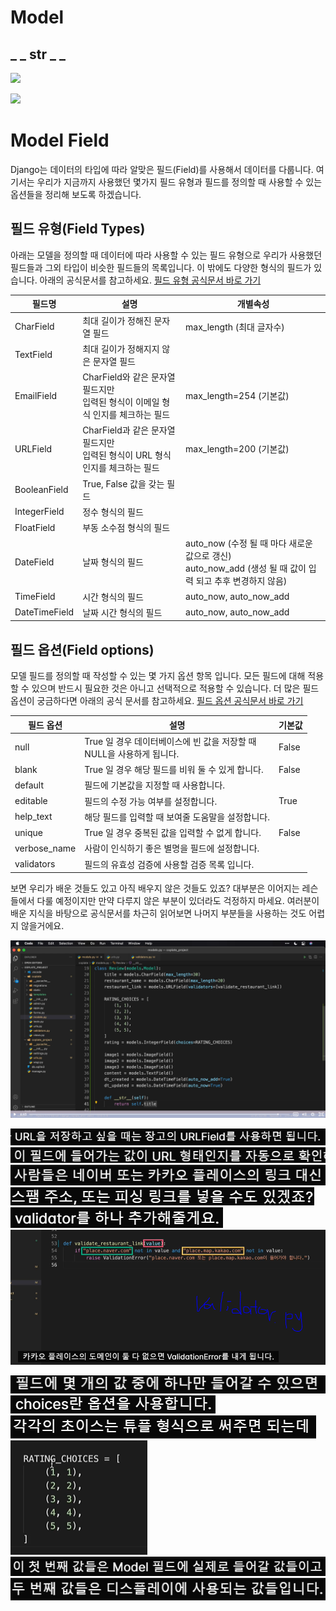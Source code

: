# Model

## _ _ str _ _

![](C:\Users\jin47\AppData\Roaming\marktext\images\2023-04-18-23-01-10-image.png)

![](C:\Users\jin47\AppData\Roaming\marktext\images\2023-04-18-22-58-59-image.png)

# 

# Model Field

Django는 데이터의 타입에 따라 알맞은 필드(Field)를 사용해서 데이터를 다룹니다. 여기서는 우리가 지금까지 사용했던 몇가지 필드 유형과 필드를 정의할 때 사용할 수 있는 옵션들을 정리해 보도록 하겠습니다.

## 필드 유형(Field Types)

아래는 모델을 정의할 때 데이터에 따라 사용할 수 있는 필드 유형으로 우리가 사용했던 필드들과 그외 타입이 비슷한 필드들의 목록입니다. 이 밖에도 다양한 형식의 필드가 있습니다. 아래의 공식문서를 참고하세요. [필드 유형 공식문서 바로 가기](https://docs.djangoproject.com/en/2.2/ref/models/fields/#model-field-types)

| 필드명           | 설명                                                   | 개별속성                                                                         |
| ------------- | ---------------------------------------------------- | ---------------------------------------------------------------------------- |
| CharField     | 최대 길이가 정해진 문자열 필드                                    | max_length (최대 글자수)                                                          |
| TextField     | 최대 길이가 정해지지 않은 문자열 필드                                |                                                                              |
| EmailField    | CharField와 같은 문자열 필드지만<br>입력된 형식이 이메일 형식 인지를 체크하는 필드 | max_length=254 (기본값)                                                         |
| URLField      | CharField과 같은 문자열 필드지만<br>입력된 형식이 URL 형식 인지를 체크하는 필드 | max_length=200 (기본값)                                                         |
| BooleanField  | True, False 값을 갖는 필드                                 |                                                                              |
| IntegerField  | 정수 형식의 필드                                            |                                                                              |
| FloatField    | 부동 소수점 형식의 필드                                        |                                                                              |
| DateField     | 날짜 형식의 필드                                            | auto_now (수정 될 때 마다 새로운 값으로 갱신)<br>auto_now_add (생성 될 때 값이 입력 되고 추후 변경하지 않음) |
| TimeField     | 시간 형식의 필드                                            | auto_now, auto_now_add                                                       |
| DateTimeField | 날짜 시간 형식의 필드                                         | auto_now, auto_now_add                                                       |

## 필드 옵션(Field options)

모델 필드를 정의할 때 작성할 수 있는 몇 가지 옵션 항목 입니다. 모든 필드에 대해 적용할 수 있으며 반드시 필요한 것은 아니고 선택적으로 적용할 수 있습니다. 더 많은 필드 옵션이 궁금하다면 아래의 공식 문서를 참고하세요. [필드 옵션 공식문서 바로 가기](https://docs.djangoproject.com/en/2.2/ref/models/fields/#field-options)

| 필드 옵션        | 설명                                              | 기본값   |
| ------------ | ----------------------------------------------- | ----- |
| null         | True 일 경우 데이터베이스에 빈 값을 저장할 때<br>NULL을 사용하게 됩니다. | False |
| blank        | True 일 경우 해당 필드를 비워 둘 수 있게 합니다.                 | False |
| default      | 필드에 기본값을 지정할 때 사용합니다.                           |       |
| editable     | 필드의 수정 가능 여부를 설정합니다.                            | True  |
| help_text    | 해당 필드를 입력할 때 보여줄 도움말을 설정합니다.                    |       |
| unique       | True 일 경우 중복된 값을 입력할 수 없게 합니다.                  | False |
| verbose_name | 사람이 인식하기 좋은 별명을 필드에 설정합니다.                      |       |
| validators   | 필드의 유효성 검증에 사용할 검증 목록 입니다.                      |       |

보면 우리가 배운 것들도 있고 아직 배우지 않은 것들도 있죠? 대부분은 이어지는 레슨들에서 다룰 예정이지만 만약 다루지 않은 부분이 있더라도 걱정하지 마세요. 여러분이 배운 지식을 바탕으로 공식문서를 차근히 읽어보면 나머지 부분들을 사용하는 것도 어렵지 않을거에요.

![](assets/2023-04-29-12-03-35-image.png)

![](assets/2023-04-29-12-04-12-image.png)![](assets/2023-04-29-12-04-29-image.png)![](assets/2023-04-29-12-05-21-image.png)![](assets/2023-04-29-12-05-37-image.png)![](assets/2023-04-29-12-05-49-image.png)![](assets/2023-04-29-12-06-38-image.png)

![](assets/2023-04-29-12-07-21-image.png)![](assets/2023-04-29-12-07-35-image.png)![](assets/2023-04-29-12-07-55-image.png)![](assets/2023-04-29-12-08-37-image.png)![](assets/2023-04-29-12-08-23-image.png)![](assets/2023-04-29-12-08-50-image.png)
